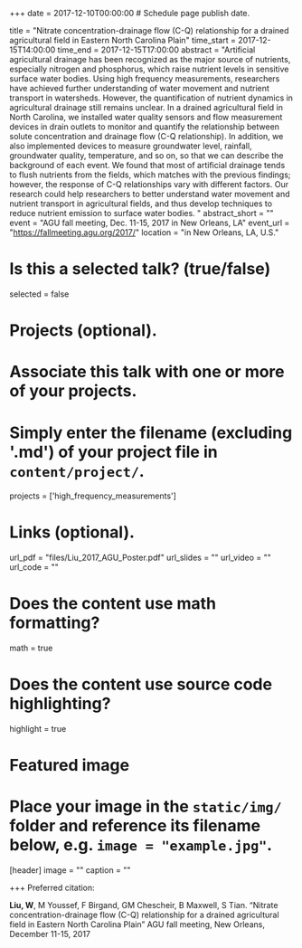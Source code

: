 +++
date = 2017-12-10T00:00:00  # Schedule page publish date.

title = "Nitrate concentration-drainage flow (C-Q) relationship for a drained agricultural field in Eastern North Carolina Plain"
time_start = 2017-12-15T14:00:00
time_end = 2017-12-15T17:00:00
abstract = "Artificial agricultural drainage has been recognized as the major source of nutrients, especially nitrogen and phosphorus, which raise nutrient levels in sensitive surface water bodies.  Using high frequency measurements, researchers have achieved further understanding of water movement and nutrient transport in watersheds. However, the quantification of nutrient dynamics in agricultural drainage still remains unclear. In a drained agricultural field in North Carolina, we installed water quality sensors and flow measurement devices in drain outlets to monitor and quantify the relationship between solute concentration and drainage flow (C-Q relationship).  In addition, we also implemented devices to measure groundwater level, rainfall, groundwater quality, temperature, and so on, so that we can describe the background of each event.  We found that most of artificial drainage tends to flush nutrients from the fields, which matches with the previous findings; however, the response of C-Q relationships vary with different factors.  Our research could help researchers to better understand water movement and nutrient transport in agricultural fields, and thus develop techniques to reduce nutrient emission to surface water bodies. "
abstract_short = ""
event = "AGU fall meeting, Dec. 11-15, 2017 in New Orleans, LA"
event_url = "https://fallmeeting.agu.org/2017/"
location = "in New Orleans, LA, U.S."

# Is this a selected talk? (true/false)
selected = false

# Projects (optional).
#   Associate this talk with one or more of your projects.
#   Simply enter the filename (excluding '.md') of your project file in `content/project/`.
projects = ['high_frequency_measurements']

# Links (optional).
url_pdf = "files/Liu_2017_AGU_Poster.pdf"
url_slides = ""
url_video = ""
url_code = ""

# Does the content use math formatting?
math = true

# Does the content use source code highlighting?
highlight = true

# Featured image
# Place your image in the `static/img/` folder and reference its filename below, e.g. `image = "example.jpg"`.
[header]
image = ""
caption = ""

+++
Preferred citation: 

**Liu, W**, M Youssef, F Birgand, GM Chescheir, B Maxwell, S Tian. “Nitrate concentration-drainage flow (C-Q) relationship for a drained agricultural field in Eastern North Carolina Plain” AGU fall meeting, New Orleans, December 11-15, 2017

